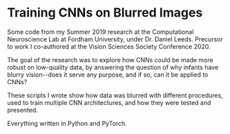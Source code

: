 # Training CNNs on Blurred Images
Some code from my Summer 2019 research at the Computational Neuroscience Lab at Fordham University, under Dr. Daniel Leeds.
Precursor to work I co-authored at the Vision Sciences Society Conference 2020.

The goal of the research was to explore how CNNs could be made more robust on low-quality data, by answering the question of why infants have blurry vision--does it serve any purpose, and if so, can it be applied to CNNs?

These scripts I wrote show how data was blurred with different procedures, used to train multiple CNN architectures, and how they were tested and presented.

Everything written in Python and PyTorch.
